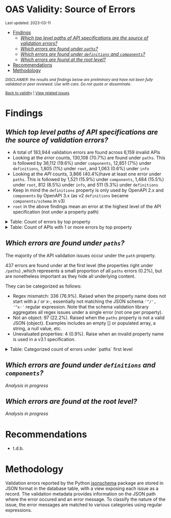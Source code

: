 OAS Validity: Source of Errors
================
<sup>Last updated: 2023-03-11</sup>

- <a href="#findings" id="toc-findings">Findings</a>
  - <a
    href="#which-top-level-paths-of-api-specifications-are-the-source-of-validation-errors"
    id="toc-which-top-level-paths-of-api-specifications-are-the-source-of-validation-errors"><em>Which
    top level paths of API specifications are the source of validation
    errors?</em></a>
  - <a href="#which-errors-are-found-under-paths"
    id="toc-which-errors-are-found-under-paths"><em>Which errors are found
    under <code>paths</code>?</em></a>
  - <a href="#which-errors-are-found-under-definitions-and-components"
    id="toc-which-errors-are-found-under-definitions-and-components"><em>Which
    errors are found under <code>definitions</code> and
    <code>components</code>?</em></a>
  - <a href="#which-errors-are-found-at-the-root-level"
    id="toc-which-errors-are-found-at-the-root-level"><em>Which errors are
    found at the root level?</em></a>
- <a href="#recommendations" id="toc-recommendations">Recommendations</a>
- <a href="#methodology" id="toc-methodology">Methodology</a>

<sup>*DISCLAIMER: the results and findings below are preliminary and
have not been fully validated or peer reviewed. Use with care. Do not
quote or disseminate.*</sup>

<sup>[Back to validity](oas_validity.md) \| [View related
issues](https://github.com/postman-open-technologies/knowledge-base/labels/oas%3Avalidity)</sup>

# Findings

## *Which top level paths of API specifications are the source of validation errors?*

- A total of 183,944 validation errors are found across 6,159 invalid
  APIs
- Looking at the *error* counts, 130,108 (70.7%) are found under
  `paths`. This is followed by 36,112 (19.6%) under `components`, 12,851
  (7%) under `definitions`, 1,805 (1%) under `root`, and 1,063 (0.6%)
  under `info`
- Looking at the *API* counts, 3,866 (40.4%)have at least one error
  under `paths`. This is followed by 1,521 (15.9%) under `components`,
  1,484 (15.5%) under `root`, 812 (8.5%) under `info`, and 511 (5.3%)
  under `definitions`
- Keep in mind the `definitions` property is only used by OpenAPI 2.x
  and `components` by OpenAPI 3.x (as v2 `definitions` became
  `components/schema` in v3)
- `root` in the above findings mean an error at the highest level of the
  API specification (not under a property path)

<details>
<summary>
Table: Count of errors by top property
</summary>

| path                |      n |       pct |
|:--------------------|-------:|----------:|
| paths               | 130108 | 0.7073240 |
| components          |  36112 | 0.1963206 |
| definitions         |  12851 | 0.0698637 |
| root                |   1805 | 0.0098128 |
| info                |   1063 | 0.0057789 |
| tags                |    523 | 0.0028433 |
| servers             |    412 | 0.0022398 |
| host                |    212 | 0.0011525 |
| securityDefinitions |    206 | 0.0011199 |
| basePath            |    201 | 0.0010927 |
| security            |    125 | 0.0006796 |
| responses           |     76 | 0.0004132 |
| schemes             |     74 | 0.0004023 |
| parameters          |     69 | 0.0003751 |
| produces            |     53 | 0.0002881 |
| externalDocs        |     27 | 0.0001468 |
| openapi             |     15 | 0.0000815 |
| consumes            |      8 | 0.0000435 |
| swagger             |      4 | 0.0000217 |

</details>
<details>
<summary>
Table: Count of APIs with 1 or more errors by top property
</summary>

| path                |    n |       pct |
|:--------------------|-----:|----------:|
| paths               | 3866 | 0.4036333 |
| components          | 1521 | 0.1588014 |
| root                | 1484 | 0.1549384 |
| info                |  812 | 0.0847776 |
| definitions         |  511 | 0.0533514 |
| servers             |  354 | 0.0369597 |
| host                |  212 | 0.0221341 |
| basePath            |  201 | 0.0209856 |
| securityDefinitions |  167 | 0.0174358 |
| security            |  123 | 0.0128419 |
| tags                |  104 | 0.0108582 |
| schemes             |   71 | 0.0074128 |
| produces            |   53 | 0.0055335 |
| parameters          |   32 | 0.0033410 |
| externalDocs        |   21 | 0.0021925 |
| responses           |   19 | 0.0019837 |
| openapi             |   15 | 0.0015661 |
| consumes            |    8 | 0.0008352 |
| swagger             |    4 | 0.0004176 |

</details>

## *Which errors are found under `paths`?*

The majority of the API validation issues occur under the `path`
property.

437 errors are found under at the first level (the properties right
under `/paths`) ,which represents a small proportion of all `paths`
errors (0.2%), but are nonetheless important as they hide all underlying
content.

They can be categorized as follows:

- Regex mismatch: 336 (76.9%). Raised when the property name does not
  start with a / or x-, essentially not matching the JSON schema
  `'^/', '^x-'` regular expression. Note that the schema validation
  library aggregates all regex issues under a single error (not one per
  property).
- Not an object: 97 (22.2%). Raised when the `paths` property is not a
  valid JSON {object}. Examples includes an empty \[\] or populated
  array, a string, a null value, etc.
- Unevaluated properties: 4 (0.9%). Raise when an invalid property name
  is used in a v3.1 specification.

<details>
<summary>
Table: Categorized count of errors under `paths` first level
</summary>

| category |   n |       pct |
|:---------|----:|----------:|
| REGEX    | 336 | 0.7688787 |
| NOTOBJ   |  97 | 0.2219680 |
| UNEVAL   |   4 | 0.0091533 |

</details>

## *Which errors are found under `definitions` and `components`?*

*Analysis in progress*

## *Which errors are found at the root level?*

*Analysis in progress*

# Recommendations

- t.d.b.

# Methodology

Validation errors reported by the Python
[jsonschema](https://github.com/python-jsonschema/jsonschema) package
are stored in JSON format in the database table, with a view exposing
each issue as a record. The validation metadata provides information on
the JSON path where the error occured and an error message. To classify
the nature of the issue, the error messages are matched to various
categories using regular expressions.
